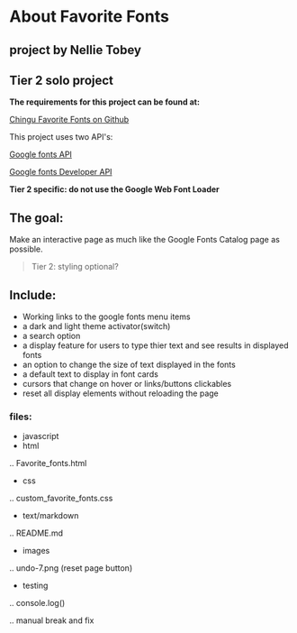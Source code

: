 About Favorite Fonts
====================

project by Nellie Tobey
-----------------------

## Tier 2 solo project

**The requirements for this project can be found at:**

[Chingu Favorite Fonts on Github](https://github.com/chingu-voyages/voyage-prework-tier2-favfonts)

This project uses two API's:

[Google fonts API](https://developers.google.com/fonts/docs/getting_started)

[Google fonts Developer API](https://developers.google.com/fonts/docs/developer_api)

**Tier 2 specific: do not use the Google Web Font Loader**

## The goal:

Make an interactive page as much like the Google Fonts Catalog page as possible.

>Tier 2: styling optional?

## Include:

+ Working links to the google fonts menu items
+ a dark and light theme activator(switch)
+ a search option
+ a display feature for users to type thier text and see results in displayed fonts
+ an option to change the size of text displayed in the fonts
+ a default text to display in font cards
+ cursors that change on hover or links/buttons clickables
+ reset all display elements without reloading the page


### files:
+ javascript
+ html

.. Favorite_fonts.html

+ css

.. custom_favorite_fonts.css

+ text/markdown

.. README.md

+ images

.. undo-7.png (reset page button)

+ testing

.. console.log()

.. manual break and fix
